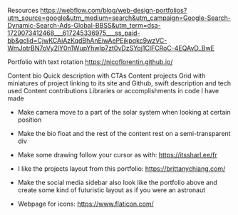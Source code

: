 Resources
https://webflow.com/blog/web-design-portfolios?utm_source=google&utm_medium=search&utm_campaign=Google-Search-Dynamic-Search-Ads-Global-BBSS&utm_term=dsa-1729073412468___617245336975___ss_paid-bb&gclid=CjwKCAiAzKqdBhAnEiwAePEjkpqkc9wzVC-WmJotrBN7oVy2lY0n1WupYhwIp7zt0vDzSYqj1ClFCRoC-4EQAvD_BwE

Portfolio with text rotation
https://nicoflorentin.github.io/

Content bio
  Quick description with CTAs
Content projects
  Grid with miniatures of project linking to its site and Github, swift
  description and tech used
Content contributions
  Libraries or accomplishments in code I have made

<!-- Ideas -->
- Make camera move to a part of the solar system when looking at certain position

- Make the bio float and the rest of the content rest on a semi-transparent div

- Make some drawing follow your cursor as with:
https://itssharl.ee/fr

- I like the projects layout from this portfolio:
https://brittanychiang.com/

- Make the social media sidebar also look like the portfolio above and create some kind of futuristic layout as if you were an astronaut

- Webpage for icons:
https://www.flaticon.com/